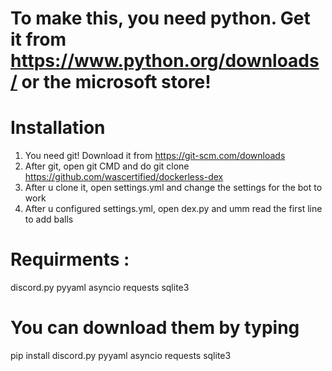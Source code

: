 # To make this, you need python. Get it from https://www.python.org/downloads/ or the microsoft store!

# Installation
1) You need git! Download it from https://git-scm.com/downloads
2) After git, open git CMD and do git clone https://github.com/wascertified/dockerless-dex
3) After u clone it, open settings.yml and change the settings for the bot to work
4) After u configured settings.yml, open dex.py and umm read the first line to add balls

# Requirments :
discord.py
pyyaml
asyncio
requests
sqlite3

# You can download them by typing
pip install discord.py pyyaml asyncio requests sqlite3
